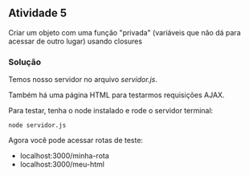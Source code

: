 ## Atividade 5
Criar um objeto com uma função "privada" (variáveis que não dá para acessar de outro lugar) usando closures

### Solução
Temos nosso servidor no arquivo _servidor.js_.

Também há uma página HTML para testarmos requisições AJAX.

Para testar, tenha o node instalado e rode o servidor terminal:

```
node servidor.js
```

Agora você pode acessar rotas de teste:
- localhost:3000/minha-rota
- localhost:3000/meu-html
